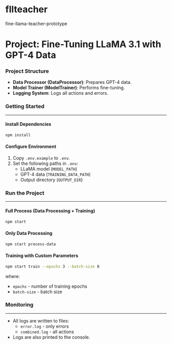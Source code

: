 # fllteacher
fine-llama-teacher-prototype

**Project: Fine-Tuning LLaMA 3.1 with GPT-4 Data**
===========================================================

### Project Structure

* **Data Processor (DataProcessor)**: Prepares GPT-4 data.
* **Model Trainer (ModelTrainer)**: Performs fine-tuning.
* **Logging System**: Logs all actions and errors.

### Getting Started
---------------

#### Install Dependencies

```bash
npm install
```

#### Configure Environment

1. Copy `.env.example` to `.env`.
2. Set the following paths in `.env`:
	* LLaMA model (`MODEL_PATH`)
	* GPT-4 data (`TRAINING_DATA_PATH`)
	* Output directory (`OUTPUT_DIR`)

### Run the Project
-----------------

#### Full Process (Data Processing + Training)

```bash
npm start
```

#### Only Data Processing

```bash
npm start process-data
```

#### Training with Custom Parameters

```bash
npm start train --epochs 3 --batch-size 8
```

where:

* `epochs` - number of training epochs
* `batch-size` - batch size

### Monitoring
-------------

* All logs are written to files:
	+ `error.log` - only errors
	+ `combined.log` - all actions
* Logs are also printed to the console.
